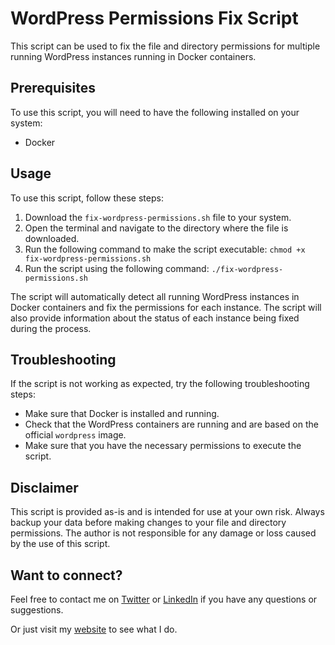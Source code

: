 # WordPress Permissions Fix Script

This script can be used to fix the file and directory permissions for multiple running WordPress instances running in Docker containers.

## Prerequisites

To use this script, you will need to have the following installed on your system:

- Docker

## Usage

To use this script, follow these steps:

1. Download the `fix-wordpress-permissions.sh` file to your system.
2. Open the terminal and navigate to the directory where the file is downloaded.
3. Run the following command to make the script executable: `chmod +x fix-wordpress-permissions.sh`
4. Run the script using the following command: `./fix-wordpress-permissions.sh`

The script will automatically detect all running WordPress instances in Docker containers and fix the permissions for each instance. The script will also provide information about the status of each instance being fixed during the process.

## Troubleshooting

If the script is not working as expected, try the following troubleshooting steps:

- Make sure that Docker is installed and running.
- Check that the WordPress containers are running and are based on the official `wordpress` image.
- Make sure that you have the necessary permissions to execute the script.

## Disclaimer

This script is provided as-is and is intended for use at your own risk. Always backup your data before making changes to your file and directory permissions. The author is not responsible for any damage or loss caused by the use of this script.

## Want to connect?

Feel free to contact me on [Twitter](https://twitter.com/OnlineAnto) or [LinkedIn](https://www.linkedin.com/in/anto-online) if you have any questions or suggestions.

Or just visit my [website](https://anto.online) to see what I do.
